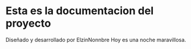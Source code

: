 # Esta es la documentacion del proyecto
Diseñado y desarrollado por ElzinNonnbre
Hoy es una noche maravillosa.
